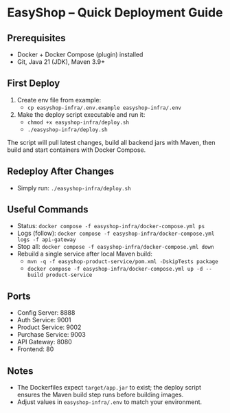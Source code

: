 # EasyShop – Quick Deployment Guide

## Prerequisites
- Docker + Docker Compose (plugin) installed
- Git, Java 21 (JDK), Maven 3.9+

## First Deploy
1) Create env file from example:
   - `cp easyshop-infra/.env.example easyshop-infra/.env`
2) Make the deploy script executable and run it:
   - `chmod +x easyshop-infra/deploy.sh`
   - `./easyshop-infra/deploy.sh`

The script will pull latest changes, build all backend jars with Maven, then build and start containers with Docker Compose.

## Redeploy After Changes
- Simply run: `./easyshop-infra/deploy.sh`

## Useful Commands
- Status: `docker compose -f easyshop-infra/docker-compose.yml ps`
- Logs (follow): `docker compose -f easyshop-infra/docker-compose.yml logs -f api-gateway`
- Stop all: `docker compose -f easyshop-infra/docker-compose.yml down`
- Rebuild a single service after local Maven build:
  - `mvn -q -f easyshop-product-service/pom.xml -DskipTests package`
  - `docker compose -f easyshop-infra/docker-compose.yml up -d --build product-service`

## Ports
- Config Server: 8888
- Auth Service: 9001
- Product Service: 9002
- Purchase Service: 9003
- API Gateway: 8080
- Frontend: 80

## Notes
- The Dockerfiles expect `target/app.jar` to exist; the deploy script ensures the Maven build step runs before building images.
- Adjust values in `easyshop-infra/.env` to match your environment.

